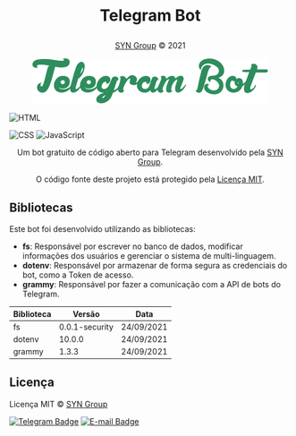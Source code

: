 # <p align="center">Telegram Bot</p>
<p align="center"><a href="https://syngroup.org/">SYN Group</a> © 2021</p>

<p align="center"><img src="./Assets/images/git-logo.png"></p>


![HTML](https://img.shields.io/badge/-HTML-05122A?style=flat&logo=HTML5)</p>
![CSS](https://img.shields.io/badge/-CSS-05122A?style=flat&logo=CSS3&logoColor=1572B6)
![JavaScript](https://img.shields.io/badge/-JavaScript-05122A?style=flat&logo=javascript)


<p align="center">Um bot gratuito de código aberto para Telegram desenvolvido pela <a href="https://syngroup.org/">SYN Group</a>.</p>

<p align="center">O código fonte deste projeto está protegido pela <a href="https://github.com/Syn-Group/telegram-bot/blob/main/LICENSE">Licença MIT</a>.</p>


## Bibliotecas
Este bot foi desenvolvido utilizando as bibliotecas:
- **fs**: Responsável por escrever no banco de dados, modificar informações dos usuários e gerenciar o sistema de multi-linguagem.
- **dotenv**: Responsável por armazenar de forma segura as credenciais do bot, como a Token de acesso.
- **grammy**: Responsável por fazer a comunicação com a API de bots do Telegram.

| Biblioteca | Versão         | Data       |
| ---------- | -------------- | ---------- |
| fs         | 0.0.1-security | 24/09/2021 |
| dotenv     | 10.0.0         | 24/09/2021 |
| grammy     | 1.3.3          | 24/09/2021 |

## Licença

Licença MIT © [SYN Group](https://github.com/Syn-Group)

[![Telegram Badge](https://img.shields.io/badge/-Linkedin-000000?style=flat-square&logo=Telegram&logoColor=white&link=https://t.me/thesyngroup)](https://t.me/thesyngroup) 
[![E-mail Badge](https://img.shields.io/badge/-syn.group@pm.me-000000?style=flat-square&labelColor=6633cc&logo=protonmail&logoColor=white&link=mailto:syn.group@pm.me)](mailto:syn.group@pm.me) 